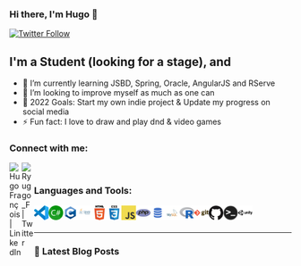 ### Hi there, I'm Hugo 👋

[![Twitter Follow](https://img.shields.io/twitter/follow/Ryuggo?color=1DA1F2&logo=twitter&style=for-the-badge)][twitter]

## I'm a Student (looking for a stage), and 

- 🌱 I’m currently learning JSBD, Spring, Oracle, AngularJS and RServe
- 👯 I’m looking to improve myself as much as one can
- 🥅 2022 Goals: Start my own indie project & Update my progress on social media
- ⚡ Fun fact: I love to draw and play dnd & video games

### Connect with me:

<!-- [<img align="left" alt="Hugo.Fr | LinkTree" width="22px" src="https://cdn.jsdelivr.net/npm/simple-icons@v3/icons/linktree.svg" />][linktree] -->
[<img align="left" alt="HugoFrançois | LinkedIn" width="22px" src="https://cdn.jsdelivr.net/npm/simple-icons@v3/icons/linkedin.svg" />][linkedin]

[<img align="left" alt="Ryuggo_F | Twitter" width="22px" src="https://cdn.jsdelivr.net/npm/simple-icons@v3/icons/twitter.svg" />][twitter]
<!--
[<img align="left" alt="Ryuggo F | YouTube" width="22px" src="https://cdn.jsdelivr.net/npm/simple-icons@v3/icons/youtube.svg" />][youtube]
[<img align="left" alt="Ryuggo F | Instagram" width="22px" src="https://cdn.jsdelivr.net/npm/simple-icons@v3/icons/instagram.svg" />][instagram]
-->

<br />

### Languages and Tools:

<img align="left" alt="Visual Studio Code" width="26px" src="https://raw.githubusercontent.com/github/explore/80688e429a7d4ef2fca1e82350fe8e3517d3494d/topics/visual-studio-code/visual-studio-code.png" />

<img align="left" alt="C#" width="26px" src="https://raw.githubusercontent.com/github/explore/80688e429a7d4ef2fca1e82350fe8e3517d3494d/topics/csharp/csharp.png" />
<!-- <img align="left" alt="C++" width="26px" src="https://raw.githubusercontent.com/github/explore/80688e429a7d4ef2fca1e82350fe8e3517d3494d/topics/c-plus/c-plus.png" /> -->
<img align="left" alt="C" width="26px" src="https://raw.githubusercontent.com/github/explore/80688e429a7d4ef2fca1e82350fe8e3517d3494d/topics/c/c.png" />
<img align="left" alt="Java" width="26px" src="https://raw.githubusercontent.com/github/explore/80688e429a7d4ef2fca1e82350fe8e3517d3494d/topics/java/java.png" />

<img align="left" alt="HTML5" width="26px" src="https://raw.githubusercontent.com/github/explore/80688e429a7d4ef2fca1e82350fe8e3517d3494d/topics/html/html.png" />
<img align="left" alt="CSS3" width="26px" src="https://raw.githubusercontent.com/github/explore/80688e429a7d4ef2fca1e82350fe8e3517d3494d/topics/css/css.png" />
<img align="left" alt="JavaScript" width="26px" src="https://raw.githubusercontent.com/github/explore/80688e429a7d4ef2fca1e82350fe8e3517d3494d/topics/javascript/javascript.png" />
<img align="left" alt="PhP" width="26px" src="https://raw.githubusercontent.com/github/explore/80688e429a7d4ef2fca1e82350fe8e3517d3494d/topics/php/php.png" />

<img align="left" alt="SQL" width="26px" src="https://raw.githubusercontent.com/github/explore/80688e429a7d4ef2fca1e82350fe8e3517d3494d/topics/sql/sql.png" />
<img align="left" alt="MySQL" width="26px" src="https://raw.githubusercontent.com/github/explore/80688e429a7d4ef2fca1e82350fe8e3517d3494d/topics/mysql/mysql.png" />

<img align="left" alt="R" width="26px" src="https://raw.githubusercontent.com/github/explore/80688e429a7d4ef2fca1e82350fe8e3517d3494d/topics/r/r.png" />

<img align="left" alt="Git" width="26px" src="https://raw.githubusercontent.com/github/explore/80688e429a7d4ef2fca1e82350fe8e3517d3494d/topics/git/git.png" />
<img align="left" alt="GitHub" width="26px" src="https://raw.githubusercontent.com/github/explore/78df643247d429f6cc873026c0622819ad797942/topics/github/github.png" />
<img align="left" alt="Terminal" width="26px" src="https://raw.githubusercontent.com/github/explore/80688e429a7d4ef2fca1e82350fe8e3517d3494d/topics/terminal/terminal.png" />

<img align="left" alt="Unity" width="26px" src="https://raw.githubusercontent.com/github/explore/80688e429a7d4ef2fca1e82350fe8e3517d3494d/topics/unity/unity.png" />

<br />
<br />

---

### 📕 Latest Blog Posts
<!-- BLOG-POST-LIST:START -->
<!-- BLOG-POST-LIST:END -->

[linktree]: https://linktr.ee/Hugo.Fr
[linkedin]: https://www.linkedin.com/in/hugofrançois
[twitter]: https://twitter.com/intent/user?screen_name=Ryuggo_F
[youtube]: https://www.youtube.com/channel/UCa_BvcA2FjNwPDM2MJb5muA
[instagram]: https://instagram.com/